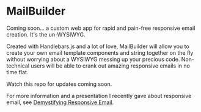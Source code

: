 # MailBuilder

Coming soon... a custom web app for rapid and pain-free responsive email creation. It's the un-WYSIWYG.

Created with Handlebars.js and a lot of love, MailBuilder will allow you to create your own email template components and string together on the fly without worrying about a WYSIWYG messing up your precious code. Non-technical users will be able to crank out amazing responsive emails in no time flat.

Watch this repo for updates coming soon.

For more information and a presentation I recently gave about responsive email, see [Demystifying Responsive Email](http://www.peteranglea.com/presentations/demystifying-responsive-email/).
